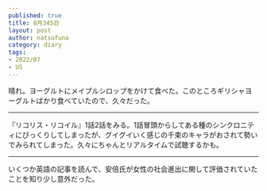 ```yaml
--- 
published: true
title: 8月345日
layout: post
author: natsufuna
category: diary
tags: 
- 2022/07
- US
---
```

晴れ。ヨーグルトにメイプルシロップをかけて食べた。このところギリシャヨーグルトばかり食べていたので、久々だった。

---
『リコリス・リコイル』1話2話をみる。1話冒頭からしてある種のシンクロニティにびっくりしてしまったが、グイグイいく感じの千束のキャラがおされて勢いでみられてしまった。久々にちゃんとリアルタイムで試聴するかも。

---
いくつか英語の記事を読んで、安倍氏が女性の社会進出に関して評価されていたことを知り少し意外だった。